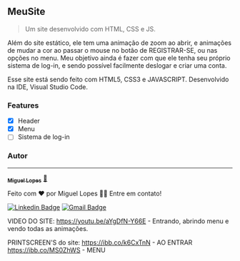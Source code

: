 ## MeuSite
>Um site desenvolvido com HTML, CSS e JS.</p>
</h1>
<p>Além do site estático, ele tem uma animação de zoom ao abrir, e animações de mudar a cor ao passar o mouse no botão de
REGISTRAR-SE, ou nas opções no menu.
Meu objetivo ainda é fazer com que ele tenha seu próprio sistema de log-in, e sendo possível
facilmente deslogar e criar uma conta.
    
Esse site está sendo feito com HTML5, CSS3 e JAVASCRIPT. 
Desenvolvido na IDE, Visual Studio Code.
</p>

### Features

- [x] Header
- [x] Menu
- [ ] Sistema de log-in

### Autor
---

<a href="https://blog.rocketseat.com.br/author/MiguelLopesBR/">
 <img style="border-radius: 50%;" src="https://avatars.githubusercontent.com/u/84517409?s=400&u=3a72379a41b95d3700392e32eb135cf9b7eaf48d&v=4" alt=""/>
 <br />
 <sub><b>Miguel Lopes</b></sub></a> <a href="youtube.com" title="SiteHTMLCSSJS">🚀</a>


Feito com ❤️ por Miguel Lopes 👋🏽 Entre em contato!

[![Linkedin Badge](https://img.shields.io/badge/-Miguel-blue?style=flat-square&logo=Linkedin&logoColor=white&link=https://www.linkedin.com/in/miguel-lopes-m/)](https://www.linkedin.com/in/miguel-lopes-m/) 
[![Gmail Badge](https://img.shields.io/badge/-miguelmeia75@gmail.com-c14438?style=flat-square&logo=Gmail&logoColor=white&link=mailto:miguelmeia75@gmail.com)](mailto:miguelmeia75@gmail.com)








VIDEO DO SITE:
https://youtu.be/aYgDfN-Y66E - Entrando, abrindo menu e vendo todas as animações.

PRINTSCREEN'S do site:
https://ibb.co/k6CxTnN - AO ENTRAR
https://ibb.co/MS0ZhWS - MENU
